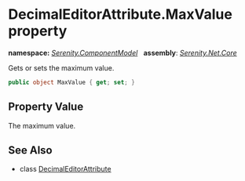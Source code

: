 # DecimalEditorAttribute.MaxValue property
**namespace:** *[Serenity.ComponentModel](../../README.md#serenity.componentmodel-namespace)*   **assembly**: *[Serenity.Net.Core](../../README.md)*

Gets or sets the maximum value.

```csharp
public object MaxValue { get; set; }
```

## Property Value

The maximum value.

## See Also

* class [DecimalEditorAttribute](../DecimalEditorAttribute.md)